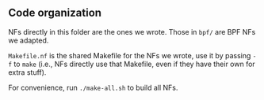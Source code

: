 ## Code organization

NFs directly in this folder are the ones we wrote.
Those in `bpf/` are BPF NFs we adapted.

`Makefile.nf` is the shared Makefile for the NFs we wrote, use it by passing `-f` to `make` (i.e., NFs directly use that Makefile, even if they have their own for extra stuff).

For convenience, run `./make-all.sh` to build all NFs.
